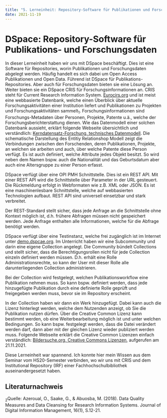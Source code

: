 ```yaml
---
title: "5. Lerneinheit: Repository-Software für Publikationen und Forschungsdaten"
date: 2021-11-19
---
```


<h1>DSpace: Repository-Software für Publikations- und Forschungsdaten</h1>

<p>In dieser Lerneinheit haben wir uns mit DSpace beschäftigt. Dies ist eine Software für Repositories, worin Publikationen und Forschungsdaten abgelegt werden. Häufig handelt es sich dabei um Open Access Publikationen und Open Data. Führend ist DSpace für Publikations-Repositories. Aber auch für Forschungsdaten bieten sie eine Lösung an. Weiter bieten sie ein DSpace CRIS für Forschungsinformationen an. CRIS steht für Current Research Information System. <a href="https://dspacecris.eurocris.org/">Eurocirs.org</a> und ist meist eine webbasierte Datenbank, welche einen Überblick über aktuelle Forschungsaktivitäten einer Institution liefert und Publikationen zu Projekten und Forschungsaktivitäten sammelt<sub>1</sub>. Forschungsinformationen sind Forschungs-Metadaten über Personen, Projekte, Patente u.ä., welche der Forschungsberichterstattung dienen. Wie das Datenmodell einer solchen Datenbank aussieht, erklärt folgende Webseite übersichtlich und verständlich: <a href="https://kerndatensatz-forschung.de/version1/technisches_datenmodell/ER-Modell.html">Kerndatensatz-Forschung, technisches Datenmodell</a>. Die schematische Darstellung des Entitiy Relationshop Modell zeigt die Verbindungen zwischen den Forschenden, deren Publikationen, Projekte, an welchen sie arbeiten und auch, über welche Patente diese Person verfügt. Es ist auch definiert, welche Attribute jedes Objekt besitzt. So wird neben dem Namen bspw. auch die Nationalität und das Geburtsdatum aber auch eine Altersgruppe zu einer Person erfasst.</p>

<p>DSpace verfügt über eine OPI PMH Schnittstelle. Dies ist ein REST API. Mit einer REST API wird die Schnittstelle über Parameter in der URL gesteuert. Die Rückmeldung erfolgt in Webformaten wie z.B. XML oder JSON. Es ist eine maschinenlesbare Schnittstelle, welche auf webbasierten Technologien aufbaut. REST API sind universell einsetzbar und stark verbreitet.</p>

<p>Der REST-Standard stellt sicher, dass jede Anfrage an die Schnittstelle ohne Kontext möglich ist, d.h. frühere Abfragen müssen nicht gespeichert werden. Jede Anfrage enthalten alle Informationen, welche für die Abfrage benötigt werden. </p>

<p>DSpace verfügt über eine Testinstanz, welche frei zugänglich ist im Internet unter <a href="http://demo.dspace.org/">demo.dspcae.org</a>. Im Unterricht haben wir eine Subcommunity und darin eine eigene Collection angelegt. Die Community bündelt Collections und stellt sicher, dass die Berechtigungsrollen nicht für jede Collection einzeln definiert werden müssen. D.h. erhält eine Rolle Administrationsrechte, so kann der User mit dieser Rolle alle darunterliegenden Collection administrieren.</p>

<p>Bei der Collection wird festgelegt, welchen Publikationsworkflow eine Publikation nehmen muss. So kann bspw. definiert werden, dass jede hinzugefügte Publikation durch eine definierte Rolle geprüft und freigegeben werden muss, bevor sie im Repository erscheint. </p>

<p>In der Collection haben wir dann ein Werk hinzugefügt. Dabei kann auch die Lizenz hinterlegt werden, welche dem Nutzenden anzeigt, ob Sie die Publikation nutzen dürfen. Über die Creative Common Lizenz kann bestimmt werden, ob eine Weiterbearbeitung möglich ist und unter welchen Bedingungen. So kann bspw. festgelegt werden, dass die Datei verändert werden darf, dann aber mit der gleichen Lizenz wieder publiziert werden muss. Folgende Webseite erklärt die Creative Common Lizenzen einfach verständlich: <a href="https://www.bildersuche.org/creative-commons-infografik.php">Bildersuche.org, Creative Commons Lizenzen</a>, aufgerufen am 21.11.2021.</p>

<p>Diese Lerneinheit war spannend. Ich konnte hier mein Wissen aus dem Seminar vom HS20-Semester verbinden, wo wir uns mit CRIS und dem Institutional Repository (IRF) einer Fachhochschulbibliothek auseinandergesetzt haben.</p>

<h2>Literaturnachweis</h2>
<p><sub>2</sub>Quelle: Azeroual, O., Saake, G., & Abuosba, M. (2018). Data Quality Measures and Data Cleansing for Research Information Systems. Journal of Digital Information Management, 16(1), S.12-21.</p>

